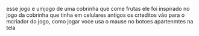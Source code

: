 esse jogo e umjogo de uma cobrinha que come frutas ele foi inspirado no jogo da cobrinha que tinha em celulares antigos os crteditos vão para o mcriador do jogo, como jogar voce usa o mause no botoes apartenmtes na tela
